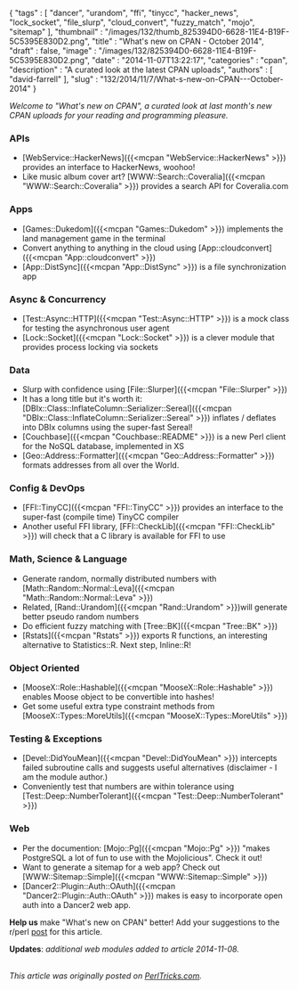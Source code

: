 {
   "tags" : [
      "dancer",
      "urandom",
      "ffi",
      "tinycc",
      "hacker_news",
      "lock_socket",
      "file_slurp",
      "cloud_convert",
      "fuzzy_match",
      "mojo",
      "sitemap"
   ],
   "thumbnail" : "/images/132/thumb_825394D0-6628-11E4-B19F-5C5395E830D2.png",
   "title" : "What's new on CPAN - October 2014",
   "draft" : false,
   "image" : "/images/132/825394D0-6628-11E4-B19F-5C5395E830D2.png",
   "date" : "2014-11-07T13:22:17",
   "categories" : "cpan",
   "description" : "A curated look at the latest CPAN uploads",
   "authors" : [
      "david-farrell"
   ],
   "slug" : "132/2014/11/7/What-s-new-on-CPAN---October-2014"
}


*Welcome to "What's new on CPAN", a curated look at last month's new CPAN uploads for your reading and programming pleasure.*

### APIs

-   [WebService::HackerNews]({{<mcpan "WebService::HackerNews" >}}) provides an interface to HackerNews, woohoo!
-   Like music album cover art? [WWW::Search::Coveralia]({{<mcpan "WWW::Search::Coveralia" >}}) provides a search API for Coveralia.com

### Apps

-   [Games::Dukedom]({{<mcpan "Games::Dukedom" >}}) implements the land management game in the terminal
-   Convert anything to anything in the cloud using [App::cloudconvert]({{<mcpan "App::cloudconvert" >}})
-   [App::DistSync]({{<mcpan "App::DistSync" >}}) is a file synchronization app

### Async & Concurrency

-   [Test::Async::HTTP]({{<mcpan "Test::Async::HTTP" >}}) is a mock class for testing the asynchronous user agent
-   [Lock::Socket]({{<mcpan "Lock::Socket" >}}) is a clever module that provides process locking via sockets

### Data

-   Slurp with confidence using [File::Slurper]({{<mcpan "File::Slurper" >}})
-   It has a long title but it's worth it: [DBIx::Class::InflateColumn::Serializer::Sereal]({{<mcpan "DBIx::Class::InflateColumn::Serializer::Sereal" >}}) inflates / deflates into DBIx columns using the super-fast Sereal!
-   [Couchbase]({{<mcpan "Couchbase::README" >}}) is a new Perl client for the NoSQL database, implemented in XS
-   [Geo::Address::Formatter]({{<mcpan "Geo::Address::Formatter" >}}) formats addresses from all over the World.

### Config & DevOps

-   [FFI::TinyCC]({{<mcpan "FFI::TinyCC" >}}) provides an interface to the super-fast (compile time) TinyCC compiler
-   Another useful FFI library, [FFI::CheckLib]({{<mcpan "FFI::CheckLib" >}}) will check that a C library is available for FFI to use

### Math, Science & Language

-   Generate random, normally distributed numbers with [Math::Random::Normal::Leva]({{<mcpan "Math::Random::Normal::Leva" >}})
-   Related, [Rand::Urandom]({{<mcpan "Rand::Urandom" >}})will generate better pseudo random numbers
-   Do efficient fuzzy matching with [Tree::BK]({{<mcpan "Tree::BK" >}})
-   [Rstats]({{<mcpan "Rstats" >}}) exports R functions, an interesting alternative to Statistics::R. Next step, Inline::R!

### Object Oriented

-   [MooseX::Role::Hashable]({{<mcpan "MooseX::Role::Hashable" >}}) enables Moose object to be convertible into hashes!
-   Get some useful extra type constraint methods from [MooseX::Types::MoreUtils]({{<mcpan "MooseX::Types::MoreUtils" >}})

### Testing & Exceptions

-   [Devel::DidYouMean]({{<mcpan "Devel::DidYouMean" >}}) intercepts failed subroutine calls and suggests useful alternatives (disclaimer - I am the module author.)
-   Conveniently test that numbers are within tolerance using [Test::Deep::NumberTolerant]({{<mcpan "Test::Deep::NumberTolerant" >}})

### Web

-   Per the documention: [Mojo::Pg]({{<mcpan "Mojo::Pg" >}}) "makes PostgreSQL a lot of fun to use with the Mojolicious". Check it out!
-   Want to generate a sitemap for a web app? Check out [WWW::Sitemap::Simple]({{<mcpan "WWW::Sitemap::Simple" >}})
-   [Dancer2::Plugin::Auth::OAuth]({{<mcpan "Dancer2::Plugin::Auth::OAuth" >}}) makes is easy to incorporate open auth into a Dancer2 web app.

**Help us** make "What's new on CPAN" better! Add your suggestions to the r/perl [post](http://www.reddit.com/r/perl/comments/2lkrq7/whats_new_on_cpan_october/) for this article.

**Updates**: *additional web modules added to article 2014-11-08.*

\
*This article was originally posted on [PerlTricks.com](http://perltricks.com).*
